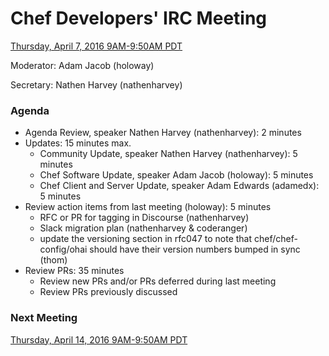 # Chef Developers' IRC Meeting

[Thursday, April 7, 2016 9AM-9:50AM PDT](http://everytimezone.com/#2016-4-7,240,cn3)

Moderator:  Adam Jacob (holoway)

Secretary:  Nathen Harvey (nathenharvey)

### Agenda
* Agenda Review, speaker Nathen Harvey (nathenharvey): 2 minutes
* Updates: 15 minutes max.
  * Community Update, speaker Nathen Harvey (nathenharvey): 5 minutes
  * Chef Software Update, speaker Adam Jacob (holoway): 5 minutes
  * Chef Client and Server Update, speaker Adam Edwards (adamedx): 5 minutes
* Review action items from last meeting (holoway): 5 minutes
  * RFC or PR for tagging in Discourse (nathenharvey)
  * Slack migration plan (nathenharvey & coderanger)
  * update the versioning section in rfc047 to note that chef/chef-config/ohai should have their version numbers bumped in sync (thom)
* Review PRs:  35 minutes
  * Review new PRs and/or PRs deferred during last meeting
  * Review PRs previously discussed

### Next Meeting

[Thursday, April 14, 2016 9AM-9:50AM PDT](http://everytimezone.com/#2016-4-14,240,cn3)
